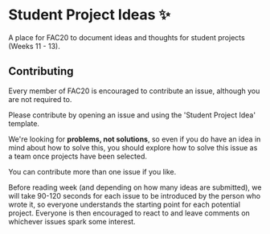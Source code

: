# Student Project Ideas :sparkles:

A place for FAC20 to document ideas and thoughts for student projects (Weeks 11 - 13). 

## Contributing

Every member of FAC20 is encouraged to contribute an issue, although you are not required to.

Please contribute by opening an issue and using the 'Student Project Idea' template.

We're looking for **problems, not solutions**, so even if you do have an idea in mind about how to solve this, you should explore how to solve this issue as a team once projects have been selected.

You can contribute more than one issue if you like.

Before reading week (and depending on how many ideas are submitted), we will take 90-120 seconds for each issue to be introduced by the person who wrote it, so everyone understands the starting point for each potential project. Everyone is then encouraged to react to and leave comments on whichever issues spark some interest.

